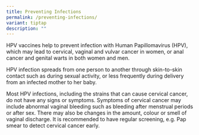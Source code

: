```yaml
---
title: Preventing Infections
permalink: /preventing-infections/
variant: tiptap
description: ""
---
```

<p>HPV vaccines help to prevent infection with Human Papillomavirus (HPV),
which may lead to cervical, vaginal and vulvar cancer in women, or anal
cancer and genital warts in both women and men.</p>
<p>HPV infection spreads from one person to another through skin-to-skin
contact such as during sexual activity, or less frequently during delivery
from an infected mother to her baby.</p>
<p>Most HPV infections, including the strains that can cause cervical cancer,
do not have any signs or symptoms. Symptoms of cervical cancer may include
abnormal vaginal bleeding such as bleeding after menstrual periods or after
sex. There may also be changes in the amount, colour or smell of vaginal
discharge. It is recommended to have regular screening, e.g. Pap smear
to detect cervical cancer early.</p>